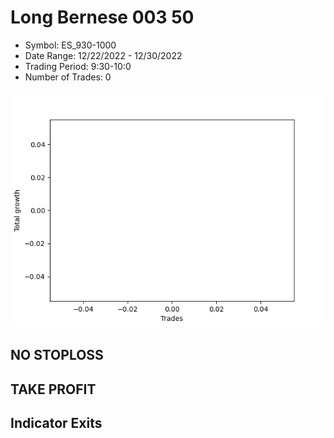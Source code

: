 # Long Bernese 003 50 
- Symbol: ES_930-1000
- Date Range: 12/22/2022 - 12/30/2022
- Trading Period: 9:30-10:0
- Number of Trades: 0

![Plot](LongBernese00350ES_930-1000.png)
## NO STOPLOSS














## TAKE PROFIT











## Indicator Exits

